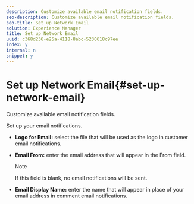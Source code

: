 ```yaml
---
description: Customize available email notification fields.
seo-description: Customize available email notification fields.
seo-title: Set up Network Email
solution: Experience Manager
title: Set up Network Email
uuid: c368d236-e25a-4118-8abc-5230618c97ee
index: y
internal: n
snippet: y
---
```


# Set up Network Email{#set-up-network-email}

Customize available email notification fields.

 Set up your email notifications.

* **Logo for Email:** select the file that will be used as the logo in customer email notifications.
* **Email From:** enter the email address that will appear in the From field. 

  >[!NOTE]
  >
  >If this field is blank, no email notifications will be sent.

* **Email Display Name:** enter the name that will appear in place of your email address in comment email notifications.

